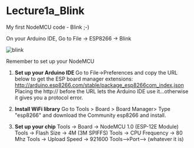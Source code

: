 # Lecture1a_Blink
My first NodeMCU code - Blink ;-)

On your Arduino IDE, 
Go to File -> ESP8266 -> Blink

![blink](https://user-images.githubusercontent.com/11530521/50457503-8dc4c600-098e-11e9-9d1e-4c5276908c67.png)

Remember to set up your NodeMCU

1. <b>Set up your Arduino IDE </b>
Go to File->Preferences and copy the URL below to get the ESP board manager extensions: http://arduino.esp8266.com/stable/package_esp8266com_index.json Placing the http:// before the URL lets the Arduino IDE use it...otherwise it gives you a protocol error.

2. <b>Install WiFi library</b>
Go to Tools > Board > Board Manager> Type "esp8266" and download the Community esp8266 and install. 

3. <b>Set up your chip</b>
Tools -> Board -> NodeMCU 1.0 (ESP-12E Module)
Tools -> Flash Size -> 4M (3M SPIFFS)
Tools -> CPU Frequency -> 80 Mhz
Tools -> Upload Speed -> 921600
Tools-->Port--> (whatever it is)

